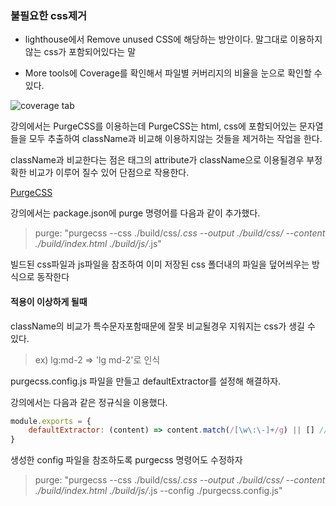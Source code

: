 ### 불필요한 css제거

- lighthouse에서 Remove unused CSS에 해당하는 방안이다. 말그대로 이용하지 않는 css가 포함되어있다는 말

- More tools에 Coverage를 확인해서 파일별 커버리지의 비율을 눈으로 확인할 수 있다.

![coverage tab](https://wd.imgix.net/image/0g2WvpbGRGdVs0aAPc6ObG7gkud2/IzpB7injykyaq8PRDVwF.png?auto=format)

강의에서는 PurgeCSS를 이용하는데 PurgeCSS는  html, css에 포함되어있는 문자열들을 모두 추출하여 className과 비교해 이용하지않는 것들을 제거하는 작업을 한다.

className과 비교한다는 점은 태그의 attribute가 className으로 이용될경우 부정확한 비교가 이루어 질수 있어 단점으로 작용한다.

[PurgeCSS](https://purgecss.com/)

강의에서는 package.json에 purge 명령어를 다음과 같이 추가했다.

> purge: "purgecss --css ./build/css/*.css --output ./build/css/ --content ./build/index.html ./build/js/*.js"

빌드된 css파일과 js파일을 참조하여 이미 저장된 css 폴더내의 파일을 덮어씌우는 방식으로 동작한다

#### 적용이 이상하게 될때

className의 비교가 특수문자포함때문에 잘못 비교될경우 지워지는 css가 생길 수 있다.
> ex) lg:md-2 => 'lg md-2'로 인식

purgecss.config.js 파일을 만들고 defaultExtractor를 설정해 해결하자.

강의에서는 다음과 같은 정규식을 이용했다.

```js
module.exports = {
    defaultExtractor: (content) => content.match(/[\w\:\-]+/g) || [] // \w = [0-9, a-z, A-Z, _]
}
```

생성한 config 파일을 참조하도록 purgecss 명령어도 수정하자

> purge: "purgecss --css ./build/css/*.css --output ./build/css/ --content ./build/index.html ./build/js/*.js --config ./purgecss.config.js"

